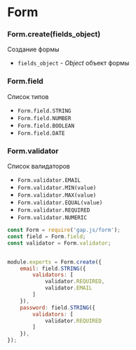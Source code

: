 # Form

### Form.create(fields_object)
Создание формы 
* `fields_object` - *Object* объект формы

### Form.field
Список типов 
* `Form.field.STRING`
* `Form.field.NUMBER`
* `Form.field.BOOLEAN`
* `Form.field.DATE`

### Form.validator
Список валидаторов
* `Form.validator.EMAIL`
* `Form.validator.MIN(value)`
* `Form.validator.MAX(value)`
* `Form.validator.EQUAL(value)`
* `Form.validator.REQUIRED`
* `Form.validator.NUMERIC`


```javascript
const Form = require('gap.js/form');
const field = Form.field;
const validator = Form.validator;


module.exports = Form.create({
    email: field.STRING({
        validators: [
            validator.REQUIRED,
            validator.EMAIL
        ]
    }),
    password: field.STRING({
        validators: [
            validator.REQUIRED
        ]
    }),
});
```